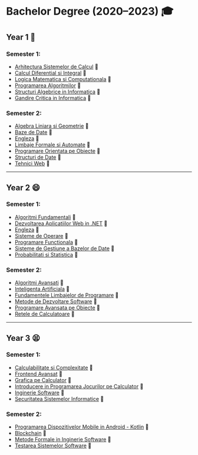 # Bachelor Degree (2020–2023) 🎓
## Year 1 🤔
### Semester 1:
- [Arhitectura Sistemelor de Calcul](https://github.com/crime-story/University-Materials/tree/main/Bachelor/Anul%201/Semestrul%201/ASC) 📌
- [Calcul Diferential si Integral](https://github.com/crime-story/University-Materials/tree/main/Bachelor/Anul%201/Semestrul%201/CDI) 📌
- [Logica Matematica si Computationala](https://github.com/crime-story/University-Materials/tree/main/Bachelor/Anul%201/Semestrul%201/LMC) 📌
- [Programarea Algoritmilor](https://github.com/crime-story/University-Materials/tree/main/Bachelor/Anul%201/Semestrul%201/PA) 📌
- [Structuri Algebrice in Informatica](https://github.com/crime-story/University-Materials/tree/main/Bachelor/Anul%201/Semestrul%201/SAI) 📌
- [Gandire Critica in Informatica](https://github.com/crime-story/University-Materials/tree/main/Bachelor/Anul%201/Semestrul%201/GCEA) 📌

### Semester 2:
- [Algebra Liniara si Geometrie](https://github.com/crime-story/University-Materials/tree/main/Bachelor/Anul%201/Semestrul%202/Alg%20si%20Geometrie) 📌
- [Baze de Date](https://github.com/crime-story/University-Materials/tree/main/Bachelor/Anul%201/Semestrul%202/Baze%20de%20date) 📌
- [Engleza](https://github.com/crime-story/University-Materials/tree/main/Bachelor/Anul%201/Semestrul%202/Engleza) 📌
- [Limbaje Formale si Automate](https://github.com/crime-story/University-Materials/tree/main/Bachelor/Anul%201/Semestrul%202/LFA) 📌
- [Programare Orientata pe Obiecte](https://github.com/crime-story/University-Materials/tree/main/Bachelor/Anul%201/Semestrul%202/POO) 📌
- [Structuri de Date](https://github.com/crime-story/University-Materials/tree/main/Bachelor/Anul%201/Semestrul%202/Structuri%20de%20date) 📌
- [Tehnici Web](https://github.com/crime-story/University-Materials/tree/main/Bachelor/Anul%201/Semestrul%202/Tehnici%20web) 📌

---
## Year 2 😄
### Semester 1:
- [Algoritmi Fundamentali](https://github.com/crime-story/University-Materials/tree/main/Bachelor/Anul%202/Semestrul%201/AF) 📌
- [Dezvoltarea Aplicatiilor Web in .NET](https://github.com/crime-story/University-Materials/tree/main/Bachelor/Anul%202/Semestrul%201/ASP) 📌
- [Engleza](https://github.com/crime-story/University-Materials/tree/main/Bachelor/Anul%202/Semestrul%201/Engleza) 📌
- [Sisteme de Operare](https://github.com/crime-story/University-Materials/tree/main/Bachelor/Anul%202/Semestrul%201/OS) 📌
- [Programare Functionala](https://github.com/crime-story/University-Materials/tree/main/Bachelor/Anul%202/Semestrul%201/ProgFunc) 📌
- [Sisteme de Gestiune a Bazelor de Date](https://github.com/crime-story/University-Materials/tree/main/Bachelor/Anul%202/Semestrul%201/SGBD) 📌
- [Probabilitati si Statistica](https://github.com/crime-story/University-Materials/tree/main/Bachelor/Anul%202/Semestrul%201/Statistica) 📌

### Semester 2:
- [Algoritmi Avansati](https://github.com/crime-story/University-Materials/tree/main/Bachelor/Anul%202/Semestrul%202/AA) 📌
- [Inteligenta Artificiala](https://github.com/crime-story/University-Materials/tree/main/Bachelor/Anul%202/Semestrul%202/AI) 📌
- [Fundamentele Limbajelor de Programare](https://github.com/crime-story/University-Materials/tree/main/Bachelor/Anul%202/Semestrul%202/FLP) 📌
- [Metode de Dezvoltare Software](https://github.com/crime-story/University-Materials/tree/main/Bachelor/Anul%202/Semestrul%202/MDS) 📌
- [Programare Avansata pe Obiecte](https://github.com/crime-story/University-Materials/tree/main/Bachelor/Anul%202/Semestrul%202/PAO) 📌
- [Retele de Calculatoare](https://github.com/crime-story/University-Materials/tree/main/Bachelor/Anul%202/Semestrul%202/Retele) 📌

---
## Year 3 😫
### Semester 1:
- [Calculabilitate si Complexitate](https://github.com/crime-story/University-Materials/tree/main/Bachelor/Anul%203/Semestrul%201/Calculabilitate%20si%20Complexitate) 📌
- [Frontend Avansat](https://github.com/crime-story/University-Materials/tree/main/Bachelor/Anul%203/Semestrul%201/Frontend%20Avansat) 📌
- [Grafica pe Calculator](https://github.com/crime-story/University-Materials/tree/main/Bachelor/Anul%203/Semestrul%201/Grafica) 📌
- [Introducere in Programarea  Jocurilor pe Calculator](https://github.com/crime-story/University-Materials/tree/main/Bachelor/Anul%203/Semestrul%201/Jocuri) 📌
- [Inginerie Software](https://github.com/crime-story/University-Materials/tree/main/Bachelor/Anul%203/Semestrul%201/Inginerie%20Software) 📌
- [Securitatea Sistemelor Informatice](https://github.com/crime-story/University-Materials/tree/main/Bachelor/Anul%203/Semestrul%201/Securitate) 📌

### Semester 2:
- [Programarea Dispozitivelor Mobile in Android - Kotlin](https://github.com/crime-story/University-Materials/tree/main/Bachelor/Anul%203/Semestrul%202/Android) 📌
- [Blockchain](https://github.com/crime-story/University-Materials/tree/main/Bachelor/Anul%203/Semestrul%202/Blockchain) 📌
- [Metode Formale in Inginerie Software](https://github.com/crime-story/University-Materials/tree/main/Bachelor/Anul%203/Semestrul%202/FMSE) 📌
- [Testarea Sistemelor Software](https://github.com/crime-story/University-Materials/tree/main/Bachelor/Anul%203/Semestrul%202/Testare) 📌